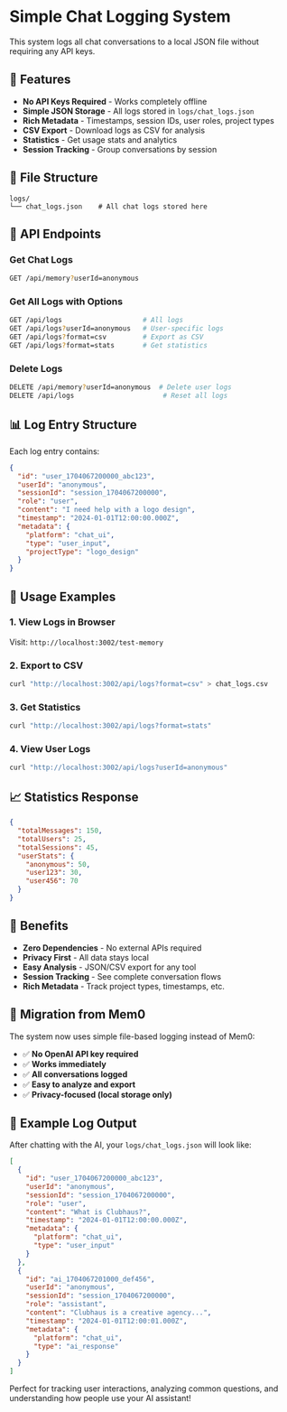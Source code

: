 # Simple Chat Logging System

This system logs all chat conversations to a local JSON file without requiring any API keys.

## 🎯 Features

- **No API Keys Required** - Works completely offline
- **Simple JSON Storage** - All logs stored in `logs/chat_logs.json`
- **Rich Metadata** - Timestamps, session IDs, user roles, project types
- **CSV Export** - Download logs as CSV for analysis
- **Statistics** - Get usage stats and analytics
- **Session Tracking** - Group conversations by session

## 📁 File Structure

```
logs/
└── chat_logs.json    # All chat logs stored here
```

## 🔧 API Endpoints

### Get Chat Logs
```bash
GET /api/memory?userId=anonymous
```

### Get All Logs with Options
```bash
GET /api/logs                    # All logs
GET /api/logs?userId=anonymous   # User-specific logs
GET /api/logs?format=csv         # Export as CSV
GET /api/logs?format=stats       # Get statistics
```

### Delete Logs
```bash
DELETE /api/memory?userId=anonymous  # Delete user logs
DELETE /api/logs                      # Reset all logs
```

## 📊 Log Entry Structure

Each log entry contains:

```json
{
  "id": "user_1704067200000_abc123",
  "userId": "anonymous",
  "sessionId": "session_1704067200000",
  "role": "user",
  "content": "I need help with a logo design",
  "timestamp": "2024-01-01T12:00:00.000Z",
  "metadata": {
    "platform": "chat_ui",
    "type": "user_input",
    "projectType": "logo_design"
  }
}
```

## 🚀 Usage Examples

### 1. View Logs in Browser
Visit: `http://localhost:3002/test-memory`

### 2. Export to CSV
```bash
curl "http://localhost:3002/api/logs?format=csv" > chat_logs.csv
```

### 3. Get Statistics
```bash
curl "http://localhost:3002/api/logs?format=stats"
```

### 4. View User Logs
```bash
curl "http://localhost:3002/api/logs?userId=anonymous"
```

## 📈 Statistics Response

```json
{
  "totalMessages": 150,
  "totalUsers": 25,
  "totalSessions": 45,
  "userStats": {
    "anonymous": 50,
    "user123": 30,
    "user456": 70
  }
}
```

## 🎯 Benefits

- **Zero Dependencies** - No external APIs required
- **Privacy First** - All data stays local
- **Easy Analysis** - JSON/CSV export for any tool
- **Session Tracking** - See complete conversation flows
- **Rich Metadata** - Track project types, timestamps, etc.

## 🔄 Migration from Mem0

The system now uses simple file-based logging instead of Mem0:

- ✅ **No OpenAI API key required**
- ✅ **Works immediately**
- ✅ **All conversations logged**
- ✅ **Easy to analyze and export**
- ✅ **Privacy-focused (local storage only)**

## 📝 Example Log Output

After chatting with the AI, your `logs/chat_logs.json` will look like:

```json
[
  {
    "id": "user_1704067200000_abc123",
    "userId": "anonymous",
    "sessionId": "session_1704067200000",
    "role": "user",
    "content": "What is Clubhaus?",
    "timestamp": "2024-01-01T12:00:00.000Z",
    "metadata": {
      "platform": "chat_ui",
      "type": "user_input"
    }
  },
  {
    "id": "ai_1704067201000_def456",
    "userId": "anonymous",
    "sessionId": "session_1704067200000",
    "role": "assistant",
    "content": "Clubhaus is a creative agency...",
    "timestamp": "2024-01-01T12:00:01.000Z",
    "metadata": {
      "platform": "chat_ui",
      "type": "ai_response"
    }
  }
]
```

Perfect for tracking user interactions, analyzing common questions, and understanding how people use your AI assistant! 